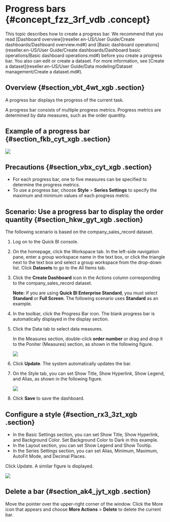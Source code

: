 # Progress bars {#concept_fzz_3rf_vdb .concept}

This topic describes how to create a progress bar. We recommend that you read [Dashboard overview](reseller.en-US/User Guide/Create dashboards/Dashboard overview.md#) and [Basic dashboard operations](reseller.en-US/User Guide/Create dashboards/Dashboard basic operations/Basic dashboard operations.md#) before you create a progress bar. You also can edit or create a dataset. For more information, see [Create a dataset](reseller.en-US/User Guide/Data modeling/Dataset management/Create a dataset.md#).

## Overview {#section_vbt_4wt_xgb .section}

A progress bar displays the progress of the current task.

A progress bar consists of multiple progress metrics. Progress metrics are determined by data measures, such as the order quantity.

## Example of a progress bar {#section_fkb_cyt_xgb .section}

![](http://static-aliyun-doc.oss-cn-hangzhou.aliyuncs.com/assets/img/9147/155722281139707_en-US.png)

## Precautions {#section_vbx_cyt_xgb .section}

-   For each progress bar, one to five measures can be specified to determine the progress metrics.
-   To use a progress bar, choose **Style** \> **Series Settings** to specify the maximum and minimum values of each progress metric.

## Scenario: Use a progress bar to display the order quantity {#section_hkw_gyt_xgb .section}

The following scenario is based on the company\_sales\_record dataset.

1.  Log on to the Quick BI console.
2.  On the homepage, click the Workspace tab. In the left-side navigation pane, enter a group workspace name in the text box, or click the triangle next to the text box and select a group workspace from the drop-down list. Click **Datasets** to go to the All Items tab.
3.  Click the **Create Dashboard** icon in the Actions column corresponding to the company\_sales\_record dataset.

    **Note:** If you are using **Quick BI Enterprise Standard**, you must select **Standard** or **Full Screen**. The following scenario uses **Standard** as an example.

4.  In the toolbar, click the Progress Bar icon. The blank progress bar is automatically displayed in the display section.
5.  Click the Data tab to select data measures.

    In the Measures section, double-click **order number** or drag and drop it to the Poniter \(Measures\) section, as shown in the following figure.

    ![](http://static-aliyun-doc.oss-cn-hangzhou.aliyuncs.com/assets/img/9147/15572228111892_en-US.png)

6.  Click **Update**. The system automatically updates the bar.
7.  On the Style tab, you can set Show Title, Show Hyperlink, Show Legend, and Alias, as shown in the following figure.

    ![](http://static-aliyun-doc.oss-cn-hangzhou.aliyuncs.com/assets/img/9147/15572228121893_en-US.png)

8.  Click **Save** to save the dashboard.

## Configure a style {#section_rx3_3zt_xgb .section}

-   In the Basic Settings section, you can set Show Title, Show Hyperlink, and Background Color. Set Background Color to Dark in this example.
-   In the Layout section, you can set Show Legend and Show Tooltip.
-   In the Series Settings section, you can set Alias, Minimum, Maximum, AutoFit Mode, and Decimal Places.

Click Update. A similar figure is displayed.

![](http://static-aliyun-doc.oss-cn-hangzhou.aliyuncs.com/assets/img/9147/155722281239705_en-US.png)

## Delete a bar {#section_ak4_jyt_xgb .section}

Move the pointer over the upper-right corner of the window. Click the More icon that appears and choose **More Actions** \> **Delete** to delete the current bar.

